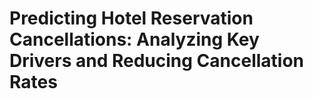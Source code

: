 # Predicting Hotel Reservation Cancellations: Analyzing Key Drivers and Reducing Cancellation Rates
